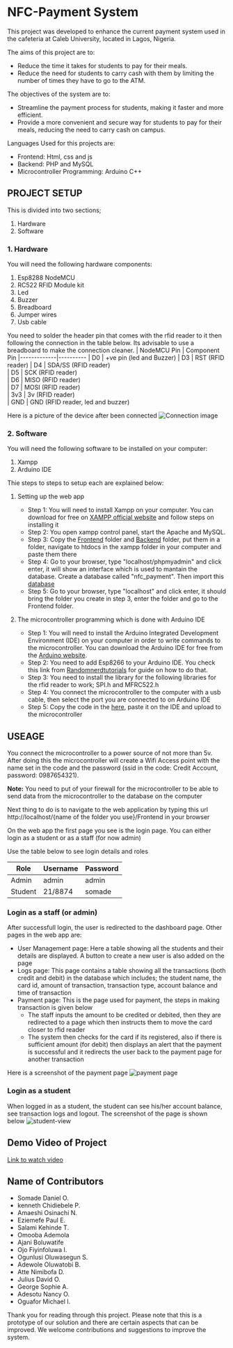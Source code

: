 # NFC-Payment System

This project was developed to enhance the current payment system used in the cafeteria at Caleb University, located in Lagos, Nigeria.

The aims of this project are to:

- Reduce the time it takes for students to pay for their meals.
- Reduce the need for students to carry cash with them by limiting the number of times they have to go to the ATM.

The objectives of the system are to:

- Streamline the payment process for students, making it faster and more efficient.
- Provide a more convenient and secure way for students to pay for their meals, reducing the need to carry cash on campus.

Languages Used for this projects are:

- Frontend: Html, css and js
- Backend: PHP and MySQL
- Microcontroller Programming: Arduino C++

## PROJECT SETUP

This is divided into two sections;

1. Hardware
2. Software

### 1. Hardware

You will need the following hardware components:

1. Esp8288 NodeMCU
2. RC522 RFID Module kit
3. Led
4. Buzzer
5. Breadboard
6. Jumper wires
7. Usb cable

You need to solder the header pin that comes with the rfid reader to it then following the connection in the table below.
Its advisable to use a breadboard to make the connection cleaner.
| NodeMCU Pin | Component Pin
|-------------|----------
| D0 | +ve pin (led and Buzzer)
| D3 | RST (RFID reader)
| D4 | SDA/SS (RFID reader)  
| D5 | SCK (RFID reader)  
| D6 | MISO (RFID reader)  
| D7 | MOSI (RFID reader)  
| 3v3 | 3v (RFID reader)  
| GND | GND (RFID reader, led and buzzer)

Here is a picture of the device after been connected 
![Connection image](https://user-images.githubusercontent.com/48515473/211169237-5bab1c0f-3c7a-4147-83bc-9f556c92255a.jpeg)


### 2. Software

You will need the following software to be installed on your computer:

1. Xampp
2. Arduino IDE

Thie steps to steps to setup each are explained below:

1. Setting up the web app

   - Step 1: You will need to install Xampp on your computer. You can download for free on [XAMPP official website](https://www.apachefriends.org/download.html) and follow steps on installing it
   - Step 2: You open xampp control panel, start the Apache and MySQL.
   - Step 3: Copy the [Frontend](./Frontend) folder and [Backend](/backend) folder, put them in a folder, navigate to htdocs in the xampp folder in your computer and paste them there
   - Step 4: Go to your browser, type "localhost/phpmyadmin" and click enter, it will show an interface which is used to mantain the database. Create a database called "nfc_payment". Then import this [database](./backend/database/nfc_payment.sql)
   - Step 5: Go to your browser, type "localhost" and click enter, it should bring the folder you create in step 3, enter the folder and go to the Frontend folder.

2. The microcontroller programming which is done with Arduino IDE

   - Step 1: You will need to install the Arduino Integrated Development Environment (IDE) on your computer in order to write commands to the microcontroller. You can download the Arduino IDE for free from the [Arduino website](https://www.arduino.cc/en/Main/Software).
   - Step 2: You need to add Esp8266 to your Arduino IDE. You check this link from [Randomnerdtutorials](https://randomnerdtutorials.com/how-to-install-esp8266-board-arduino-ide/) for guide on how to do that.
   - Step 3: You need to install the library for the following libraries for the rfid reader to work; SPI.h and MFRC522.h
   - Step 4: You connect the microcontroller to the computer with a usb cable, then select the port you are connected to on Arduino IDE
   - Step 5: Copy the code in the [here](Hardware/read_card_and_send_to_db/read_card_and_send_to_db.ino), paste it on the IDE and upload to the microcontroller

## USEAGE

You connect the microcontroller to a power source of not more than 5v. After doing this the microcontroller will create a Wifi Access point with the name set in the code and the password (ssid in the code: Credit Account, password: 0987654321).

**Note:** You need to put of your firewall for the microcontroller to be able to send data from the microcontroller to the database on the computer

Next thing to do is to navigate to the web application by typing this url http://localhost/{name of the folder you use}/Frontend in your browser

On the web app the first page you see is the login page. You can either login as a student or as a staff (for now admin)

Use the table below to see login details and roles

| Role    | Username | Password |
| ------- | -------- | -------- |
| Admin   | admin    | admin    |
| Student | 21/8874  | somade   |

### Login as a staff (or admin)
After successfull login, the user is redirected to the dashboard page. Other pages in the web app are:

- User Management page: Here a table showing all the students and their details are displayed. A button to create a new user is also added on the page
- Logs page: This page contains a table showing all the transactions (both credit and debit) in the database which includes; the student name, the card id, amount of transaction, transaction type, account balance and time of transaction
- Payment page: This is the page used for payment, the steps in making transaction is given below
   - The staff inputs the amount to be credited or debited, then they are redirected to a page which then instructs them to move the card closer to rfid reader
   - The system then checks for the card if its registered, also if there is sufficient amount (for debit) then displays an alert that the payment is successful and it redirects the user back to the payment page for another transaction

Here is a screenshot of the payment page 
![payment page](https://user-images.githubusercontent.com/48515473/211169974-fe4800ce-b52b-48a2-afa7-72334465030d.jpeg)



### Login as a student
When logged in as a student, the student can see his/her account balance, see transaction logs and logout. The screenshot of the page is shown below
![student-view](https://user-images.githubusercontent.com/48515473/211169058-ecbff2bf-58a1-4668-ab5e-33b68801856e.jpg)

## Demo Video of Project
[Link to watch video](https://drive.google.com/file/d/1a40A5fWsSm5X1-09332ScE1qx9dtEVZq/view?usp=sharing)


## Name of Contributors

- Somade Daniel O.
- kenneth Chidiebele P.
- Amaeshi Osinachi N.
- Eziemefe Paul E.
- Salami Kehinde T.
- Omooba Ademola
- Ajani Boluwatife
- Ojo Fiyinfoluwa I.
- Ogunlusi Oluwasegun S.
- Adewole Oluwatobi B.
- Atte Nimibofa D.
- Julius David O.
- George Sophie A.
- Adesotu Nancy O.
- Oguafor Michael I.

Thank you for reading through this project. Please note that this is a prototype of our solution and there are certain aspects that can be improved. We welcome contributions and suggestions to improve the system.
